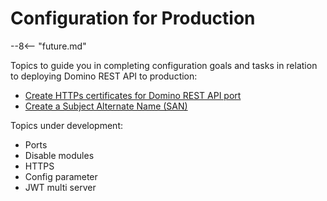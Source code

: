 # Configuration for Production

--8<-- "future.md"

Topics to guide you in completing configuration goals and tasks in relation to deploying Domino REST API to production:

- [Create HTTPs certificates for Domino REST API port](createhttpscertificate.md)
- [Create a Subject Alternate Name (SAN)](createsan.md)

Topics under development:

- Ports
- Disable modules
- HTTPS
- Config parameter
- JWT multi server
